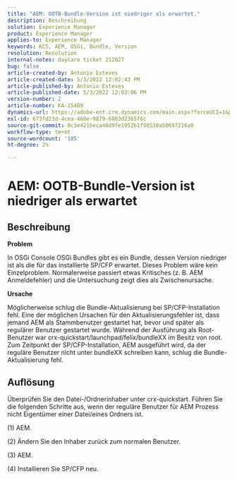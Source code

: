 ```yaml
---
title: "AEM: OOTB-Bundle-Version ist niedriger als erwartet."
description: Beschreibung
solution: Experience Manager
product: Experience Manager
applies-to: Experience Manager
keywords: KCS, AEM, OSGi, Bundle, Version
resolution: Resolution
internal-notes: daycare ticket 212027
bug: false
article-created-by: Antonio Esteves
article-created-date: 5/3/2022 12:02:43 PM
article-published-by: Antonio Esteves
article-published-date: 5/3/2022 12:03:06 PM
version-number: 2
article-number: KA-15489
dynamics-url: https://adobe-ent.crm.dynamics.com/main.aspx?forceUCI=1&pagetype=entityrecord&etn=knowledgearticle&id=f65f45ef-d8ca-ec11-a7b5-6045bd00db33
exl-id: 673fd23d-4cea-460e-9879-6863d2365f6c
source-git-commit: 0c3e421beca46d9fe1952b1f98538a50697216a0
workflow-type: tm+mt
source-wordcount: '185'
ht-degree: 2%

---
```


# AEM: OOTB-Bundle-Version ist niedriger als erwartet

## Beschreibung


<b>Problem</b>

In OSGi Console OSGi Bundles gibt es ein Bundle, dessen Version niedriger ist als die für das installierte SP/CFP erwartet. Dieses Problem wäre kein Einzelproblem. Normalerweise passiert etwas Kritisches (z. B. AEM Anmeldefehler) und die Untersuchung zeigt dies als Zwischenursache.



<b>Ursache</b>

Möglicherweise schlug die Bundle-Aktualisierung bei SP/CFP-Installation fehl. Eine der möglichen Ursachen für den Aktualisierungsfehler ist, dass jemand AEM als Stammbenutzer gestartet hat, bevor und später als regulärer Benutzer gestartet wurde. Während der Ausführung als Root-Benutzer war crx-quickstart/launchpad/felix/bundleXX im Besitz von root. Zum Zeitpunkt der SP/CFP-Installation, AEM ausgeführt wird, da der reguläre Benutzer nicht unter bundleXX schreiben kann, schlug die Bundle-Aktualisierung fehl.


## Auflösung


Überprüfen Sie den Datei-/Ordnerinhaber unter crx-quickstart. Führen Sie die folgenden Schritte aus, wenn der reguläre Benutzer für AEM Prozess nicht Eigentümer einer Datei/eines Ordners ist.

(1) AEM.

(2) Ändern Sie den Inhaber zurück zum normalen Benutzer.

(3) AEM.

(4) Installieren Sie SP/CFP neu.

